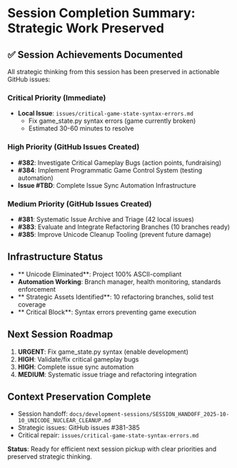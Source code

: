 # Session Completion Summary: Strategic Work Preserved

## ✅ **Session Achievements Documented**
All strategic thinking from this session has been preserved in actionable GitHub issues:

### **Critical Priority (Immediate)**
- **Local Issue**: `issues/critical-game-state-syntax-errors.md` 
  - Fix game_state.py syntax errors (game currently broken)
  - Estimated 30-60 minutes to resolve

### **High Priority (GitHub Issues Created)**
- **#382**: Investigate Critical Gameplay Bugs (action points, fundraising)
- **#384**: Implement Programmatic Game Control System (testing automation)
- **Issue #TBD**: Complete Issue Sync Automation Infrastructure

### **Medium Priority (GitHub Issues Created)**  
- **#381**: Systematic Issue Archive and Triage (42 local issues)
- **#383**: Evaluate and Integrate Refactoring Branches (10 branches ready)
- **#385**: Improve Unicode Cleanup Tooling (prevent future damage)

## **Infrastructure Status**
- ** Unicode Eliminated**: Project 100% ASCII-compliant
- **Automation Working**: Branch manager, health monitoring, standards enforcement
- ** Strategic Assets Identified**: 10 refactoring branches, solid test coverage
- ** Critical Block**: Syntax errors preventing game execution

##  **Next Session Roadmap**
1. **URGENT**: Fix game_state.py syntax (enable development)
2. **HIGH**: Validate/fix critical gameplay bugs  
3. **HIGH**: Complete issue sync automation
4. **MEDIUM**: Systematic issue triage and refactoring integration

##  **Context Preservation Complete**
- Session handoff: `docs/development-sessions/SESSION_HANDOFF_2025-10-10_UNICODE_NUCLEAR_CLEANUP.md`
- Strategic issues: GitHub issues #381-385
- Critical repair: `issues/critical-game-state-syntax-errors.md`

**Status**: Ready for efficient next session pickup with clear priorities and preserved strategic thinking.